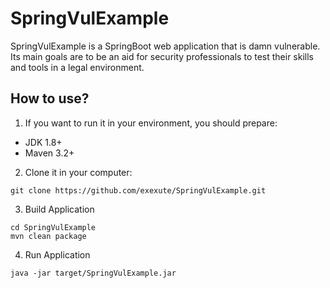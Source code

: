 # SpringVulExample
SpringVulExample is a SpringBoot web application that is damn vulnerable. Its main goals are to be an aid for security professionals to test their skills and tools in a legal environment.

## How to use?
1. If you want to run it in your environment, you should prepare: 

* JDK 1.8+
* Maven 3.2+

2. Clone it in your computer:

```shell${-COPY}
git clone https://github.com/exexute/SpringVulExample.git
```

3. Build Application
```shell
cd SpringVulExample
mvn clean package
```

4. Run Application
```shell
java -jar target/SpringVulExample.jar
```


